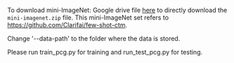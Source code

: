 

To download mini-ImageNet:
Google drive file [here](https://drive.google.com/file/d/1HkgrkAwukzEZA0TpO7010PkAOREb2Nuk/view) to directly 
download the `mini-imagenet.zip` file. This mini-ImageNet set refers to https://github.com/Clarifai/few-shot-ctm.

Change '--data-path' to the folder where the data is stored.

Please run train_pcg.py for training and run_test_pcg.py for testing.
